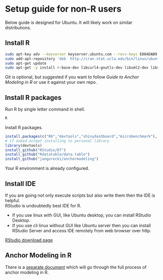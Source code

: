 
# Setup guide for non-R users

Below guide is designed for Ubuntu. It will likely work on similar distributions.

## Install R

```sh
sudo apt-key adv --keyserver keyserver.ubuntu.com --recv-keys E084DAB9
sudo add-apt-repository 'deb  http://cran.stat.ucla.edu/bin/linux/ubuntu trusty/'
sudo apt-get update
sudo apt-get -y install r-base-dev libcurl4-gnutls-dev libxml2-dev libssl-dev git
```

Git is optional, but suggested if you want to follow *Guide to Anchor Modeling in R* or use it against your own repo.  

## Install R packages

Run R by single letter command in shell.

```sh
R
```

Install R packages.

```r
install.packages(c("R6","devtools","shinydashboard","microbenchmark"), repos="http://cran.stat.ucla.edu")
# if asked accept installing to personal library
library(devtools)
install_github("RStudio/DT")
install_github("Rdatatable/data.table")
install_github("jangorecki/anchormodeling")
```

Your R environment is already configured.  

## Install IDE

If you are going not only execute scripts but also write them then the IDE is helpful.  
RStudio is undoubtedly best IDE for R.  

- If you use linux with GUI, like Ubuntu desktop, you can install RStudio Desktop.
- If you use cli linux without GUI like Ubuntu server then you can install RStudio Server and access IDE remotely from web browser over http.

[RStudio download page](http://www.rstudio.com/products/RStudio/)

## Anchor Modeling in R

There is a [separate document](inst/doc/anchormodeling.md) which will go through the full process of anchor modeling in R.
